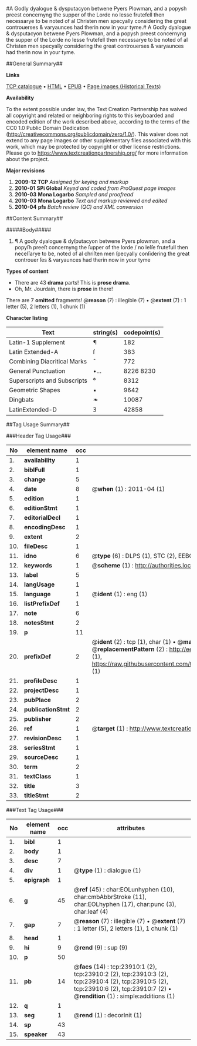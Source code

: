 #A Godly dyalogue & dysputacyon betwene Pyers Plowman, and a popysh preest concernyng the supper of the Lorde no lesse frutefell then necessarye to be noted of al Christen men specyally considering the great controuerses & varyaunces had therin now in your tyme.#
A Godly dyalogue & dysputacyon betwene Pyers Plowman, and a popysh preest concernyng the supper of the Lorde no lesse frutefell then necessarye to be noted of al Christen men specyally considering the great controuerses & varyaunces had therin now in your tyme.

##General Summary##

**Links**

[TCP catalogue](http://www.ota.ox.ac.uk/tcp/)  • 
[HTML](http://tei.it.ox.ac.uk/tcp/Texts-HTML/free/A09/A09635.html)  • 
[EPUB](http://tei.it.ox.ac.uk/tcp/Texts-EPUB/free/A09/A09635.epub) • 
[Page images (Historical Texts)](https://historicaltexts.jisc.ac.uk/eebo-20242554e)

**Availability**

To the extent possible under law, the Text Creation Partnership has waived all copyright and related or neighboring rights to this keyboarded and encoded edition of the work described above, according to the terms of the CC0 1.0 Public Domain Dedication (http://creativecommons.org/publicdomain/zero/1.0/). This waiver does not extend to any page images or other supplementary files associated with this work, which may be protected by copyright or other license restrictions. Please go to https://www.textcreationpartnership.org/ for more information about the project.

**Major revisions**

1. __2009-12__ __TCP__ *Assigned for keying and markup*
1. __2010-01__ __SPi Global__ *Keyed and coded from ProQuest page images*
1. __2010-03__ __Mona Logarbo__ *Sampled and proofread*
1. __2010-03__ __Mona Logarbo__ *Text and markup reviewed and edited*
1. __2010-04__ __pfs__ *Batch review (QC) and XML conversion*

##Content Summary##

#####Body#####

1. ¶ A godly dyalogue & dyſputacyon betwene Pyers plowman, and a popyſh preeſt concernyng the ſupper of the lorde / no leſſe frutefull then neceſſarye to be, noted of al chriſten men ſpecyally conſidering the great controuer ſes & varyaunces had therin now in your tyme

**Types of content**

  * There are 43 **drama** parts! This is **prose drama**.
  * Oh, Mr. Jourdain, there is **prose** in there!

There are 7 **omitted** fragments! 
 @__reason__ (7) : illegible (7)  •  @__extent__ (7) : 1 letter (5), 2 letters (1), 1 chunk (1)

**Character listing**


|Text|string(s)|codepoint(s)|
|---|---|---|
|Latin-1 Supplement|¶|182|
|Latin Extended-A|ſ|383|
|Combining             Diacritical Marks|̄|772|
|General Punctuation|•…|8226 8230|
|Superscripts             and Subscripts|⁸|8312|
|Geometric Shapes|▪|9642|
|Dingbats|❧|10087|
|LatinExtended-D|Ꝫ|42858|

##Tag Usage Summary##

###Header Tag Usage###

|No|element name|occ|attributes|
|---|---|---|---|
|1.|__availability__|1||
|2.|__biblFull__|1||
|3.|__change__|5||
|4.|__date__|8| @__when__ (1) : 2011-04 (1)|
|5.|__edition__|1||
|6.|__editionStmt__|1||
|7.|__editorialDecl__|1||
|8.|__encodingDesc__|1||
|9.|__extent__|2||
|10.|__fileDesc__|1||
|11.|__idno__|6| @__type__ (6) : DLPS (1), STC (2), EEBO-CITATION (1), OCLC (1), VID (1)|
|12.|__keywords__|1| @__scheme__ (1) : http://authorities.loc.gov/ (1)|
|13.|__label__|5||
|14.|__langUsage__|1||
|15.|__language__|1| @__ident__ (1) : eng (1)|
|16.|__listPrefixDef__|1||
|17.|__note__|6||
|18.|__notesStmt__|2||
|19.|__p__|11||
|20.|__prefixDef__|2| @__ident__ (2) : tcp (1), char (1)  •  @__matchPattern__ (2) : ([0-9\-]+):([0-9IVX]+) (1), (.+) (1)  •  @__replacementPattern__ (2) : http://eebo.chadwyck.com/downloadtiff?vid=$1&page=$2 (1), https://raw.githubusercontent.com/textcreationpartnership/Texts/master/tcpchars.xml#$1 (1)|
|21.|__profileDesc__|1||
|22.|__projectDesc__|1||
|23.|__pubPlace__|2||
|24.|__publicationStmt__|2||
|25.|__publisher__|2||
|26.|__ref__|1| @__target__ (1) : http://www.textcreationpartnership.org/docs/. (1)|
|27.|__revisionDesc__|1||
|28.|__seriesStmt__|1||
|29.|__sourceDesc__|1||
|30.|__term__|2||
|31.|__textClass__|1||
|32.|__title__|3||
|33.|__titleStmt__|2||


###Text Tag Usage###

|No|element name|occ|attributes|
|---|---|---|---|
|1.|__bibl__|1||
|2.|__body__|1||
|3.|__desc__|7||
|4.|__div__|1| @__type__ (1) : dialogue (1)|
|5.|__epigraph__|1||
|6.|__g__|45| @__ref__ (45) : char:EOLunhyphen (10), char:cmbAbbrStroke (11), char:EOLhyphen (17), char:punc (3), char:leaf (4)|
|7.|__gap__|7| @__reason__ (7) : illegible (7)  •  @__extent__ (7) : 1 letter (5), 2 letters (1), 1 chunk (1)|
|8.|__head__|1||
|9.|__hi__|9| @__rend__ (9) : sup (9)|
|10.|__p__|50||
|11.|__pb__|14| @__facs__ (14) : tcp:23910:1 (2), tcp:23910:2 (2), tcp:23910:3 (2), tcp:23910:4 (2), tcp:23910:5 (2), tcp:23910:6 (2), tcp:23910:7 (2)  •  @__rendition__ (1) : simple:additions (1)|
|12.|__q__|1||
|13.|__seg__|1| @__rend__ (1) : decorInit (1)|
|14.|__sp__|43||
|15.|__speaker__|43||
